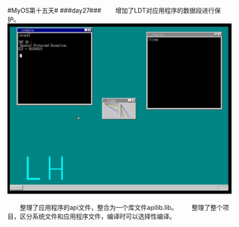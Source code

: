 #MyOS第十五天#
###day27###
　　增加了LDT对应用程序的数据段进行保护。![](MyOS.jpg)<br><br>
　　整理了应用程序的api文件，整合为一个库文件apilib.lib。
　　整理了整个项目，区分系统文件和应用程序文件，编译时可以选择性编译。